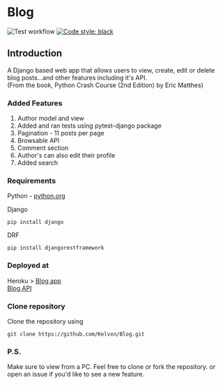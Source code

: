 # Blog

![Test workflow](https://github.com/Kelvxn/Blog/actions/workflows/django_test_config.yml/badge.svg)
[![Code style: black](https://img.shields.io/badge/code%20style-black-000000.svg)](https://github.com/psf/black)

<h2> Introduction </h2>

A Django based web app that allows users to view, create, edit or delete blog posts...and other features including it's API. <br>
(From the book, Python Crash Course (2nd Edition) by Eric Matthes)



<h3> Added Features </h3>
<ol>
     <li> Author model and view </li>
     <li> Added and ran tests using pytest-django package </li>
     <li> Pagination - 11 posts per page </li>
     <li> Browsable API </li>
     <li> Comment section </li>
     <li> Author's can also edit their profile </li>
     <li> Added search </li>
  </ol>
  

<h3> Requirements </h3>
<p> Python - <a href="https://www.python.org" > python.org </a> </p>

Django <br>

```
pip install django 
```

DRF <br> 
```
pip install djangorestframework
```

<h3> Deployed at </h3>
Heroku > <a href="https://kvn-blog.herokuapp.com"> Blog app </a> <br>
<a href="https://kvn-blog.herokuapp.com/api/v1/"> Blog API </a>


<h3> Clone repository </h3>
Clone the repository using <br>

```
git clone https://github.com/Kelvxn/Blog.git
```

<h3> P.S. </h3> 
Make sure to view from a PC. 
Feel free to clone or fork the repository. 
or open an issue if you'd like to see a new feature.
